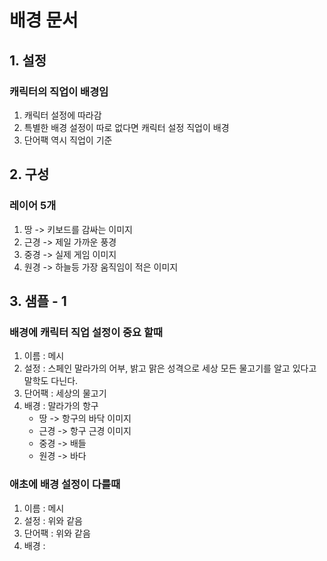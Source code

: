 # 배경 문서
## 1. 설정
### 캐릭터의 직업이 배경임
1) 캐릭터 설정에 따라감
2) 특별한 배경 설정이 따로 없다면 캐릭터 설정 직업이 배경
3) 단어팩 역시 직업이 기준

## 2. 구성
### 레이어 5개
1) 땅 -> 키보드를 감싸는 이미지 
2) 근경 -> 제일 가까운 풍경
3) 중경 -> 실제 게임 이미지
4) 원경 -> 하늘등 가장 움직임이 적은 이미지

## 3. 샘플 - 1 
### 배경에 캐릭터 직업 설정이 중요 할때 
1) 이름 : 메시
2) 설정 : 스페인 말라가의 어부, 밝고 맑은 성격으로 세상 모든 물고기를 알고 있다고 말학도 다닌다.
3) 단어팩 : 세상의 물고기
4) 배경 : 말라가의 항구
    - 땅 -> 항구의 바닥 이미지
    - 근경 -> 항구 근경 이미지
    - 중경 -> 배들
    - 원경 -> 바다   

### 애초에 배경 설정이 다를때 
1) 이름 : 메시
2) 설정 : 위와 같음
3) 단어팩 : 위와 같음
4) 배경 :  
